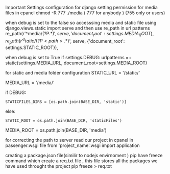 Important Settings configuration for django 
setting permission for media files in cpanel 
 chmod -R 777 ./media   ( 777 for anybody ) (755 only or users) 

 when debug is set to the false so accesssing media and static file using django.views.static import serve and then use re_path  in url patterns
 re_path(r'^media/(?P<path>.*)$', serve, {'document_root': settings.MEDIA_ROOT}),
re_path(r'^static/(?P<path>.*)$', serve, {'document_root': settings.STATIC_ROOT}),

when debug is set to True
if settings.DEBUG:
   urlpatterns =+ static(settings.MEDIA_URL, document_root=settings.MEDIA_ROOT)

for static and media folder configuration
STATIC_URL = '/static/'

MEDIA_URL = '/media/'

if DEBUG:

    STATICFILES_DIRS = [os.path.join(BASE_DIR, 'static')]

else:

    STATIC_ROOT = os.path.join(BASE_DIR, 'staticFiles')

MEDIA_ROOT = os.path.join(BASE_DIR, 'media')

for correcting the path to server read our project in cpanel in passenger.wsgi file 
from 'project_name'.wsgi import application

creating a package.json file(similir to nodejs envirnoment  )  pip have freeze command which create a  req.txt file , this file stores all the packages we have used throught the project 
pip freeze > req.txt


